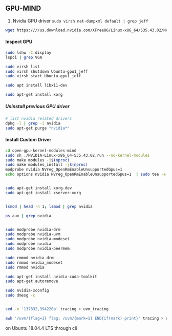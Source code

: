 ## GPU-MIND

1. Nvidia GPU driver 
`sudo virsh net-dumpxml default | grep jeff`

```bash
wget https:////us.download.nvidia.com/XFree86/Linux-x86_64/535.43.02/NVIDIA-Linux-x86_64-535.43.02.run
```

#### Inspect GPU
```bash
sudo lshw -C display  
lspci | grep VGA
```

```bash
sudo virsh list
sudo virsh shutdown Ubuntu-gpu1_jeff
sudo virsh start Ubuntu-gpu1_jeff

sudo apt install libx11-dev

sudo apt-get install xorg
```


##### Uninstall previous GPU driver
```bash
# list nvidia related drivers
dpkg -l | grep -i nvidia 
sudo apt-get purge "nvidia*"
```


#### Install Custom Driver
```bash 
cd open-gpu-kernel-modules-mind
sudo sh ./NVIDIA-Linux-x86_64-535.43.02.run --no-kernel-modules
sudo make modules -j$(nproc)
sudo make modules_install -j$(nproc)
modprobe nvidia NVreg_OpenRmEnableUnsupportedGpus=1
echo options nvidia NVreg_OpenRmEnableUnsupportedGpus=1  | sudo tee -a /etc/modprobe.d/nvidia-open.conf


sudo apt-get install xorg-dev
sudo apt-get install xserver-xorg


lsmod | head -n 1; lsmod | grep nvidia

ps aux | grep nvidia


sudo modprobe nvidia-drm
sudo modprobe nvidia-uvm
sudo modprobe nvidia-modeset
sudo modprobe nvidia
sudo modprobe nvidia-peermem

sudo rmmod nvidia_drm
sudo rmmod nvidia_modeset
sudo rmmod nvidia

sudo apt-get install nvidia-cuda-toolkit
sudo apt-get autoremove

sudo nvidia-xconfig 
sudo dmesg -c


sed -n '137832,394220p' tracing > uvm_tracing

awk '/uvm/{flag=1} flag; /uvm/{mark=1} END{if(mark) print}' tracing > uvm_tracing2

```



on Ubuntu 18.04.4 LTS through cli

